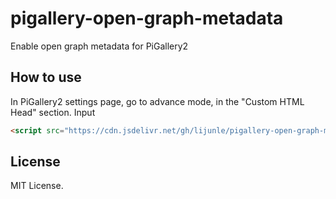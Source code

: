 # pigallery-open-graph-metadata

Enable open graph metadata for PiGallery2

## How to use

In PiGallery2 settings page, go to advance mode, in the "Custom HTML Head" section. Input

```html
<script src="https://cdn.jsdelivr.net/gh/lijunle/pigallery-open-graph-metadata@master/index.js"></script>
```

## License

MIT License.
